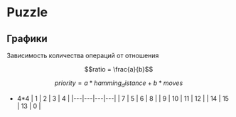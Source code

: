 # Puzzle
## Графики
Зависимость количества операций от отношения 
```math
ratio = \frac{a}{b}
```
```math
priority = a * hamming_distance + b*moves
```
- 4*4
  | 1  |  2 |  3 |  4 |
  |---|---|---|---|
  | 7  | 5  | 6 | 8  |
  | 9  | 10  | 11  |  12 |
  | 14  | 15   | 13  | 0  |